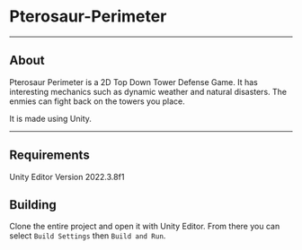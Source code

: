# Pterosaur-Perimeter
 
***

<h2> About </h2>

Pterosaur Perimeter is a 2D Top Down Tower Defense Game. It has interesting mechanics such as dynamic weather and natural disasters. The enmies can fight back on the towers you place.

It is made using Unity.

***

<h2> Requirements </h2>

Unity Editor Version 2022.3.8f1

<h2> Building </h2>

Clone the entire project and open it with Unity Editor. From there you can select `Build Settings` then `Build and Run`.
